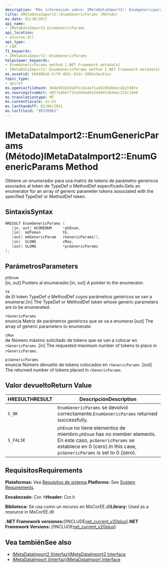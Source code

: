 ```yaml
---
description: 'Más información sobre: IMetaDataImport2:: Enumgenericparams ((método)'
title: IMetaDataImport2::EnumGenericParams (Método)
ms.date: 03/30/2017
api_name:
- IMetaDataImport2.EnumGenericParams
api_location:
- mscoree.dll
api_type:
- COM
f1_keywords:
- IMetaDataImport2::EnumGenericParams
helpviewer_keywords:
- EnumGenericParams method [.NET Framework metadata]
- IMetaDataImport2::EnumGenericParams method [.NET Framework metadata]
ms.assetid: b50488a5-3cf0-483c-82dc-2892a3ec61ac
topic_type:
- apiref
ms.openlocfilehash: 9d4e9d163da07ec4a3af1aa628b8b6ec4b2338fe
ms.sourcegitcommit: ddf7edb67715a5b9a45e3dd44536dabc153c1de0
ms.translationtype: MT
ms.contentlocale: es-ES
ms.lasthandoff: 02/06/2021
ms.locfileid: "99720961"
---
```

# <a name="imetadataimport2enumgenericparams-method"></a><span data-ttu-id="3cb52-103">IMetaDataImport2::EnumGenericParams (Método)</span><span class="sxs-lookup"><span data-stu-id="3cb52-103">IMetaDataImport2::EnumGenericParams Method</span></span>

<span data-ttu-id="3cb52-104">Obtiene un enumerador para una matriz de tokens de parámetro genéricos asociados al token de TypeDef o MethodDef especificado.</span><span class="sxs-lookup"><span data-stu-id="3cb52-104">Gets an enumerator for an array of generic parameter tokens associated with the specified TypeDef or MethodDef token.</span></span>  
  
## <a name="syntax"></a><span data-ttu-id="3cb52-105">Sintaxis</span><span class="sxs-lookup"><span data-stu-id="3cb52-105">Syntax</span></span>  
  
```cpp
HRESULT EnumGenericParams (  
   [in, out] HCORENUM     *phEnum,
   [in]  mdToken          tk,  
   [out] mdGenericParam   rGenericParams[],
   [in]  ULONG            cMax,
   [out] ULONG            *pcGenericParams  
);  
```  
  
## <a name="parameters"></a><span data-ttu-id="3cb52-106">Parámetros</span><span class="sxs-lookup"><span data-stu-id="3cb52-106">Parameters</span></span>  

 `phEnum`  
 <span data-ttu-id="3cb52-107">[in, out] Puntero al enumerador.</span><span class="sxs-lookup"><span data-stu-id="3cb52-107">[in, out] A pointer to the enumerator.</span></span>  
  
 `tk`  
 <span data-ttu-id="3cb52-108">de El token TypeDef o MethodDef cuyos parámetros genéricos se van a enumerar.</span><span class="sxs-lookup"><span data-stu-id="3cb52-108">[in] The TypeDef or MethodDef token whose generic parameters are to be enumerated.</span></span>  
  
 `rGenericParams`  
 <span data-ttu-id="3cb52-109">enuncia Matriz de parámetros genéricos que se va a enumerar.</span><span class="sxs-lookup"><span data-stu-id="3cb52-109">[out] The array of generic parameters to enumerate.</span></span>  
  
 `cMax`  
 <span data-ttu-id="3cb52-110">de Número máximo solicitado de tokens que se van a colocar en `rGenericParams` .</span><span class="sxs-lookup"><span data-stu-id="3cb52-110">[in] The requested maximum number of tokens to place in `rGenericParams`.</span></span>  
  
 `pcGenericParams`  
 <span data-ttu-id="3cb52-111">enuncia Número devuelto de tokens colocados en `rGenericParams` .</span><span class="sxs-lookup"><span data-stu-id="3cb52-111">[out] The returned number of tokens placed in `rGenericParams`.</span></span>  
  
## <a name="return-value"></a><span data-ttu-id="3cb52-112">Valor devuelto</span><span class="sxs-lookup"><span data-stu-id="3cb52-112">Return Value</span></span>  
  
|<span data-ttu-id="3cb52-113">HRESULT</span><span class="sxs-lookup"><span data-stu-id="3cb52-113">HRESULT</span></span>|<span data-ttu-id="3cb52-114">Descripción</span><span class="sxs-lookup"><span data-stu-id="3cb52-114">Description</span></span>|  
|-------------|-----------------|  
|`S_OK`|<span data-ttu-id="3cb52-115">`EnumGenericParams` se devolvió correctamente.</span><span class="sxs-lookup"><span data-stu-id="3cb52-115">`EnumGenericParams` returned successfully.</span></span>|  
|`S_FALSE`|<span data-ttu-id="3cb52-116">`phEnum` no tiene elementos de miembro.</span><span class="sxs-lookup"><span data-stu-id="3cb52-116">`phEnum` has no member elements.</span></span> <span data-ttu-id="3cb52-117">En este caso, `pcGenericParams` se establece en 0 (cero).</span><span class="sxs-lookup"><span data-stu-id="3cb52-117">In this case, `pcGenericParams` is set to 0 (zero).</span></span>|  
  
## <a name="requirements"></a><span data-ttu-id="3cb52-118">Requisitos</span><span class="sxs-lookup"><span data-stu-id="3cb52-118">Requirements</span></span>  

 <span data-ttu-id="3cb52-119">**Plataformas:** Vea [Requisitos de sistema](../../get-started/system-requirements.md).</span><span class="sxs-lookup"><span data-stu-id="3cb52-119">**Platforms:** See [System Requirements](../../get-started/system-requirements.md).</span></span>  
  
 <span data-ttu-id="3cb52-120">**Encabezado:** Cor. h</span><span class="sxs-lookup"><span data-stu-id="3cb52-120">**Header:** Cor.h</span></span>  
  
 <span data-ttu-id="3cb52-121">**Biblioteca:** Se usa como un recurso en MsCorEE.dll</span><span class="sxs-lookup"><span data-stu-id="3cb52-121">**Library:** Used as a resource in MsCorEE.dll</span></span>  
  
 <span data-ttu-id="3cb52-122">**.NET Framework versiones:**[!INCLUDE[net_current_v20plus](../../../../includes/net-current-v20plus-md.md)]</span><span class="sxs-lookup"><span data-stu-id="3cb52-122">**.NET Framework Versions:** [!INCLUDE[net_current_v20plus](../../../../includes/net-current-v20plus-md.md)]</span></span>  
  
## <a name="see-also"></a><span data-ttu-id="3cb52-123">Vea también</span><span class="sxs-lookup"><span data-stu-id="3cb52-123">See also</span></span>

- [<span data-ttu-id="3cb52-124">IMetaDataImport2 (Interfaz)</span><span class="sxs-lookup"><span data-stu-id="3cb52-124">IMetaDataImport2 Interface</span></span>](imetadataimport2-interface.md)
- [<span data-ttu-id="3cb52-125">IMetaDataImport (Interfaz)</span><span class="sxs-lookup"><span data-stu-id="3cb52-125">IMetaDataImport Interface</span></span>](imetadataimport-interface.md)
